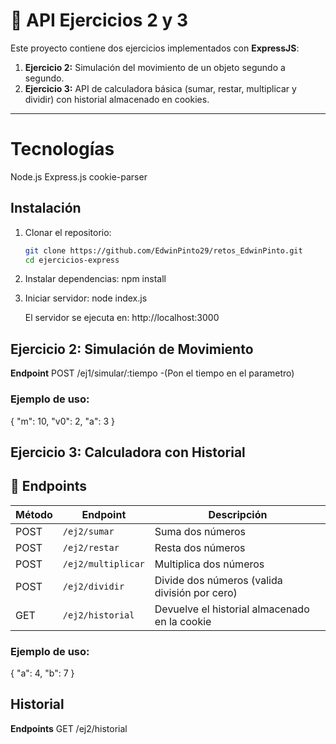 # 📌 API Ejercicios 2 y 3

Este proyecto contiene dos ejercicios implementados con **ExpressJS**:

1. **Ejercicio 2:** Simulación del movimiento de un objeto segundo a segundo.  
2. **Ejercicio 3:** API de calculadora básica (sumar, restar, multiplicar y dividir) con historial almacenado en cookies.  

---
# Tecnologías

   Node.js
   Express.js
   cookie-parser

## Instalación

1. Clonar el repositorio:
   ```bash
   git clone https://github.com/EdwinPinto29/retos_EdwinPinto.git
   cd ejercicios-express

2. Instalar dependencias:
   npm install

3. Iniciar servidor:
   node index.js

   El servidor se ejecuta en:
   http://localhost:3000

## Ejercicio 2: Simulación de Movimiento

**Endpoint**
   POST /ej1/simular/:tiempo   -(Pon el tiempo en el parametro)

### Ejemplo de uso:
   {
  "m": 10,
  "v0": 2,
  "a": 3
}

## Ejercicio 3: Calculadora con Historial

## 📌 Endpoints 

| Método | Endpoint            | Descripción                          |
|--------|---------------------|--------------------------------------|
| POST   | `/ej2/sumar`        | Suma dos números                     |
| POST   | `/ej2/restar`       | Resta dos números                    |
| POST   | `/ej2/multiplicar`  | Multiplica dos números               |
| POST   | `/ej2/dividir`      | Divide dos números (valida división por cero) |
| GET    | `/ej2/historial`    | Devuelve el historial almacenado en la cookie |

### Ejemplo de uso:
{ "a": 4, "b": 7 }

## Historial

**Endpoints**
   GET /ej2/historial
